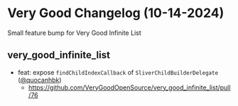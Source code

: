 # Very Good Changelog (10-14-2024)

Small feature bump for Very Good Infinite List

## very_good_infinite_list

- feat: expose `findChildIndexCallback` of `SliverChildBuilderDelegate` ([@quocanhbk](https://github.com/quocanhbk))
  - https://github.com/VeryGoodOpenSource/very_good_infinite_list/pull/76
